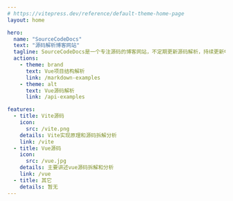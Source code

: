 ```yaml
---
# https://vitepress.dev/reference/default-theme-home-page
layout: home

hero:
  name: "SourceCodeDocs"
  text: "源码解析博客网站"
  tagline: SourceCodeDocs是一个专注源码的博客网站，不定期更新源码解析，持续更新中，敬请关注
  actions:
    - theme: brand
      text: Vue项目结构解析
      link: /markdown-examples
    - theme: alt
      text: Vue源码解析
      link: /api-examples

features:
  - title: Vite源码
    icon: 
      src: /vite.png
    details: Vite实现原理和源码拆解分析
    link: /vite
  - title: Vue源码
    icon: 
      src: /vue.jpg
    details: 主要讲述vue源码拆解和分析
    link: /vue
  - title: 其它
    details: 暂无
---
```


